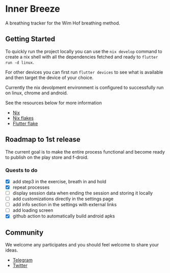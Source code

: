 # Inner Breeze
A breathing tracker for the Wim Hof breathing method.

## Getting Started
To quickly run the project locally you can use the ```nix develop``` command to create a nix shell with all the dependencies fetched and ready to ```flutter run -d linux```.

For other devices you can first run ```flutter devices``` to see what is available and then target the device of your choice.

Currently the nix devolpment environment is configured to successfully run on linux, chrome and android.

See the resources below for more information

 - [Nix](https://nixos.org/)
 - [Nix flakes](https://nixos.wiki/wiki/Flakes)
- [Flutter flake](https://github.com/waotzi/flutter-flake)

## Roadmap to 1st release
The current goal is to make the entire process functional and become ready to publish on the play store and f-droid. 

### Quests to do
- [x] add step3 in the exercise, breath in and hold
- [x] repeat processes
- [ ] display session data when ending the session and storing it locally
- [ ] add customizations directly in the settings page
- [ ] add info section in the settings with external links
- [ ] add loading screen
- [x] github action to automatically build android apks

## Community
We welcome any participates and you should feel welcome to share your ideas.

- [Telegram](https://t.me/naoxio)
- [Twitter](https://twitter.com/naox_io)
